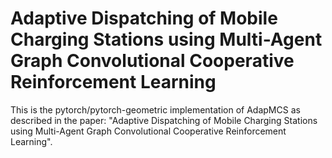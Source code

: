 # Adaptive Dispatching of Mobile Charging Stations using Multi-Agent Graph Convolutional Cooperative Reinforcement Learning
This is the pytorch/pytorch-geometric implementation of AdapMCS as described in the paper: "Adaptive Dispatching of Mobile Charging Stations using Multi-Agent Graph Convolutional Cooperative Reinforcement Learning".

<h3></h3>
